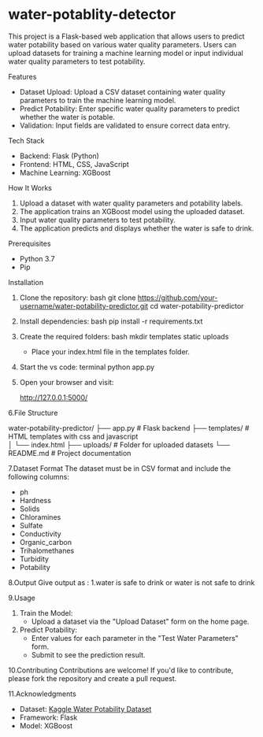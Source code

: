 # water-potablity-detector

This project is a Flask-based web application that allows users to predict water potability based on various water quality parameters. Users can upload datasets for training a machine learning model or input individual water quality parameters to test potability.

Features
- Dataset Upload: Upload a CSV dataset containing water quality parameters to train the machine learning model.
- Predict Potability: Enter specific water quality parameters to predict whether the water is potable.
- Validation: Input fields are validated to ensure correct data entry.

Tech Stack
- Backend: Flask (Python)
- Frontend: HTML, CSS, JavaScript
- Machine Learning: XGBoost

How It Works
1. Upload a dataset with water quality parameters and potability labels.
2. The application trains an XGBoost model using the uploaded dataset.
3. Input water quality parameters to test potability.
4. The application predicts and displays whether the water is safe to drink.

Prerequisites
- Python 3.7
- Pip

Installation

1. Clone the repository:
   bash
   git clone https://github.com/your-username/water-potability-predictor.git
   cd water-potability-predictor
   

2. Install dependencies:
bash
   pip install -r requirements.txt

3. Create the required folders:
bash
   mkdir templates static uploads
 
   - Place your index.html file in the templates folder.
   

4. Start the vs code:
terminal
   python app.py
  

5. Open your browser and visit:
   
   http://127.0.0.1:5000/

6.File Structure

water-potability-predictor/
├── app.py               # Flask backend 
├── templates/           # HTML templates with css and javascript  
│   └── index.html
├── uploads/             # Folder for uploaded datasets
└── README.md            # Project documentation


7.Dataset Format
The dataset must be in CSV format and include the following columns:
- ph
- Hardness
- Solids
- Chloramines
- Sulfate
- Conductivity
- Organic_carbon
- Trihalomethanes
- Turbidity
- Potability

8.Output 
Give output as :
1.water is safe to drink or water is not safe to drink

9.Usage
1. Train the Model:
   - Upload a dataset via the "Upload Dataset" form on the home page.
2. Predict Potability:
   - Enter values for each parameter in the "Test Water Parameters" form.
   - Submit to see the prediction result.

10.Contributing
Contributions are welcome! If you'd like to contribute, please fork the repository and create a pull request.

 11.Acknowledgments
- Dataset: [Kaggle Water Potability Dataset](https://www.kaggle.com/datasets/adityakadiwal/water-potability)
- Framework: Flask
- Model: XGBoost

